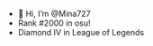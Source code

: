 - 👋 Hi, I’m @Mina727
- Rank #2000 in osu! 
- Diamond IV in League of Legends

<!---
Mina727/Mina727 is a ✨ special ✨ repository because its `README.md` (this file) appears on your GitHub profile.
You can click the Preview link to take a look at your changes.
--->
